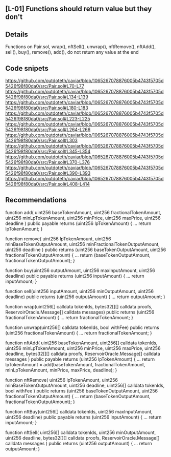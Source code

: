 ## [L-01] Functions should return value but they don't
## Details
Functions on Pair.sol, wrap(), nftSell(), unwrap(), nftRemove(), nftAdd(), sell(), buy(), remove(), add(), do not return any value at the end
## Code snipets
https://github.com/outdoteth/caviar/blob/1065267078876005b4743f5705d5426f98f80da0/src/Pair.sol#L70-L77
https://github.com/outdoteth/caviar/blob/1065267078876005b4743f5705d5426f98f80da0/src/Pair.sol#L134-L139
https://github.com/outdoteth/caviar/blob/1065267078876005b4743f5705d5426f98f80da0/src/Pair.sol#L180-L183
https://github.com/outdoteth/caviar/blob/1065267078876005b4743f5705d5426f98f80da0/src/Pair.sol#L223-L225
https://github.com/outdoteth/caviar/blob/1065267078876005b4743f5705d5426f98f80da0/src/Pair.sol#L264-L266
https://github.com/outdoteth/caviar/blob/1065267078876005b4743f5705d5426f98f80da0/src/Pair.sol#L303
https://github.com/outdoteth/caviar/blob/1065267078876005b4743f5705d5426f98f80da0/src/Pair.sol#L345-L354
https://github.com/outdoteth/caviar/blob/1065267078876005b4743f5705d5426f98f80da0/src/Pair.sol#L370-L376
https://github.com/outdoteth/caviar/blob/1065267078876005b4743f5705d5426f98f80da0/src/Pair.sol#L390-L393
https://github.com/outdoteth/caviar/blob/1065267078876005b4743f5705d5426f98f80da0/src/Pair.sol#L408-L414
## Recommendations
function add( uint256 baseTokenAmount, uint256 fractionalTokenAmount, uint256 minLpTokenAmount, uint256 minPrice, uint256 maxPrice, uint256 deadline ) public payable returns (uint256 lpTokenAmount) {
…
return lpTokenAmount;
}

function remove( uint256 lpTokenAmount, uint256 minBaseTokenOutputAmount, uint256 minFractionalTokenOutputAmount, uint256 deadline ) public returns (uint256 baseTokenOutputAmount, uint256 fractionalTokenOutputAmount) {
…
return (baseTokenOutputAmount, fractionalTokenOutputAmount);
}  
  
function buy(uint256 outputAmount, uint256 maxInputAmount, uint256 deadline) public payable returns (uint256 inputAmount) {
…
return inputAmount;
}

function sell(uint256 inputAmount, uint256 minOutputAmount, uint256 deadline) public returns (uint256 outputAmount) {
…
return outputAmount;
}

function wrap(uint256[] calldata tokenIds, bytes32[][] calldata proofs, ReservoirOracle.Message[] calldata messages) public returns (uint256 fractionalTokenAmount) {
…
return fractionalTokenAmount;
}

function unwrap(uint256[] calldata tokenIds, bool withFee) public returns (uint256 fractionalTokenAmount) {
…
return fractionalTokenAmount;
}

function nftAdd( uint256 baseTokenAmount, uint256[] calldata tokenIds, uint256 minLpTokenAmount, uint256 minPrice, uint256 maxPrice, uint256 deadline, bytes32[][] calldata proofs, ReservoirOracle.Message[] calldata messages ) public payable returns (uint256 lpTokenAmount) {
…
return lpTokenAmount = add(baseTokenAmount, fractionalTokenAmount, minLpTokenAmount, minPrice, maxPrice, deadline);
}

function nftRemove( uint256 lpTokenAmount, uint256 minBaseTokenOutputAmount, uint256 deadline, uint256[] calldata tokenIds, bool withFee ) public returns (uint256 baseTokenOutputAmount, uint256 fractionalTokenOutputAmount) {
…
return (baseTokenOutputAmount, fractionalTokenOutputAmount);
}

function nftBuy(uint256[] calldata tokenIds, uint256 maxInputAmount, uint256 deadline) public payable returns (uint256 inputAmount) {
…
return inputAmount;
}

function nftSell( uint256[] calldata tokenIds, uint256 minOutputAmount, uint256 deadline, bytes32[][] calldata proofs, ReservoirOracle.Message[] calldata messages ) public returns (uint256 outputAmount) {
…
return outputAmount;
}
